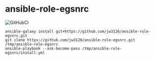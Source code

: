 # ansible-role-egsnrc

![GitHubCI](https://github.com/jw3126/ansible-role-egsnrc/workflows/CI/badge.svg)

```shell
ansible-galaxy install git+https://github.com/jw3126/ansible-role-egsnrc.git
git clone https://github.com/jw3126/ansible-role-egsnrc.git /tmp/ansible-role-egsnrc
ansible-playbook --ask-become-pass /tmp/ansible-role-egsnrc/install.yml
```
